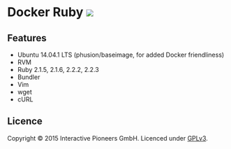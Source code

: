 # Docker Ruby [![](https://badge.imagelayers.io/ipioneers/docker-ruby:2.2.3.svg)](https://imagelayers.io/?images=ipioneers/docker-ruby:2.2.3)

## Features
- Ubuntu 14.04.1 LTS (phusion/baseimage, for added Docker friendliness)
- RVM
- Ruby 2.1.5, 2.1.6, 2.2.2, 2.2.3
- Bundler
- Vim
- wget
- cURL

## Licence
Copyright © 2015 Interactive Pioneers GmbH. Licenced under [GPLv3](LICENSE).
